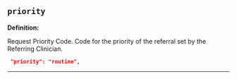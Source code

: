 ## `priority`

<b>Definition:</b><br>

Request Priority Code. Code for the priority of the referral set by the Referring Clinician.

```json
 "priority": "routine",
```

---